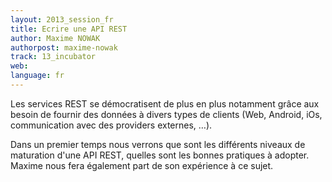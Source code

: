 ```yaml
---
layout: 2013_session_fr
title: Ecrire une API REST
author: Maxime NOWAK
authorpost: maxime-nowak
track: 13_incubator
web: 
language: fr
---
```


Les services REST se démocratisent de plus en plus notamment grâce aux besoin de fournir des données à divers types de clients (Web, Android, iOs, communication avec des providers externes, …).

Dans un premier temps nous verrons que sont les différents niveaux de maturation d'une API REST, quelles sont les bonnes pratiques à adopter. Maxime nous fera également part de son expérience à ce sujet.